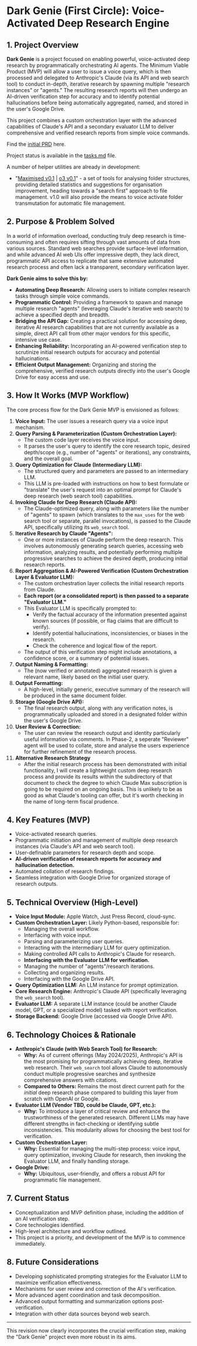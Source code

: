 # Dark Genie (First Circle): Voice-Activated Deep Research Engine

## 1. Project Overview

**Dark Genie** is a project focused on enabling powerful, voice-activated deep research by programmatically orchestrating AI agents. The Minimum Viable Product (MVP) will allow a user to issue a voice query, which is then processed and delegated to Anthropic's Claude (via its API and web search tool) to conduct in-depth, iterative research by spawning multiple "research instances" or "agents." The resulting research reports will then undergo an AI-driven verification step for accuracy and to identify potential hallucinations before being automatically aggregated, named, and stored in the user's Google Drive.

This project combines a custom orchestration layer with the advanced capabilities of Claude's API and a secondary evaluator LLM to deliver comprehensive and verified research reports from simple voice commands.

Find the [initial PRD](docs/initial_prd.md) here.

Project status is available in the [tasks.md](docs/tasks.md) file.

A number of helper utilities are already in development:
- "[Maximised v0.1](explorer/maximized.py) | [o3 v0.1](explorer/o3.py)" - a set of tools for analysing folder structures, providing detailed statistics and suggestions for organisation improvement, heading towards a "search first" approach to file management. v1.0 will also provide the means to voice activate folder transmutation for automatic file management.

## 2. Purpose & Problem Solved

In a world of information overload, conducting truly deep research is time-consuming and often requires sifting through vast amounts of data from various sources. Standard web searches provide surface-level information, and while advanced AI web UIs offer impressive depth, they lack direct, programmatic API access to replicate that same extensive automated research process and often lack a transparent, secondary verification layer.

**Dark Genie aims to solve this by:**

*   **Automating Deep Research:** Allowing users to initiate complex research tasks through simple voice commands.
*   **Programmatic Control:** Providing a framework to spawn and manage multiple research "agents" (leveraging Claude's iterative web search) to achieve a specified depth and breadth.
*   **Bridging the API Gap:** Creating a practical solution for accessing deep, iterative AI research capabilities that are not currently available as a simple, direct API call from other major vendors for this specific, intensive use case.
*   **Enhancing Reliability:** Incorporating an AI-powered verification step to scrutinize initial research outputs for accuracy and potential hallucinations.
*   **Efficient Output Management:** Organizing and storing the comprehensive, verified research outputs directly into the user's Google Drive for easy access and use.

## 3. How It Works (MVP Workflow)

The core process flow for the Dark Genie MVP is envisioned as follows:

1.  **Voice Input:** The user issues a research query via a voice input mechanism.
2.  **Query Parsing & Parameterization (Custom Orchestration Layer):**
    *   The custom code layer receives the voice input.
    *   It parses the user's query to identify the core research topic, desired depth/scope (e.g., number of "agents" or iterations), any constraints, and the overall goal.
3.  **Query Optimization for Claude (Intermediary LLM):**
    *   The structured query and parameters are passed to an intermediary LLM.
    *   This LLM is pre-loaded with instructions on how to best formulate or "translate" the user's request into an optimal prompt for Claude's deep research (web search tool) capabilities.
4.  **Invoking Claude for Deep Research (Claude API):**
    *   The Claude-optimized query, along with parameters like the number of "agents" to spawn (which translates to the `max_uses` for the web search tool or separate, parallel invocations), is passed to the Claude API, specifically utilizing its `web_search` tool.
5.  **Iterative Research by Claude "Agents":**
    *   One or more instances of Claude perform the deep research. This involves autonomously generating search queries, accessing web information, analyzing results, and potentially performing multiple progressive searches to achieve the desired depth, producing initial research reports.
6.  **Report Aggregation & AI-Powered Verification (Custom Orchestration Layer & Evaluator LLM):**
    *   The custom orchestration layer collects the initial research reports from Claude.
    *   **Each report (or a consolidated report) is then passed to a separate "Evaluator LLM."**
    *   This Evaluator LLM is specifically prompted to:
        *   Verify the factual accuracy of the information presented against known sources (if possible, or flag claims that are difficult to verify).
        *   Identify potential hallucinations, inconsistencies, or biases in the research.
        *   Check the coherence and logical flow of the report.
    *   The output of this verification step might include annotations, a confidence score, or a summary of potential issues.
7.  **Output Naming & Formatting:**
    *   The (now verified or annotated) aggregated research is given a relevant name, likely based on the initial user query.
8.  **Output Formatting:**
    * A high-level, initially generic, executive summary of the research will be produced in the same document folder. 
8.  **Storage (Google Drive API):**
    *   The final research output, along with any verification notes, is programmatically uploaded and stored in a designated folder within the user's Google Drive.
9.  **User Review & Correction:**
    *   The user can review the research output and identity particularly useful information via comments. In Phase-2, a seperate "Reviewer" agent will be used to collate, store and analyse the users experience for further refinement of the research process.
10. **Alternative Research Strategy**
    *   After the initial research process has been demonstrated with initial functionality, I will create a lightweight custom deep research process and provide its results within the subdirectory of that document to check the degree to which Claude Max subscription is going to be required on an ongoing basis. This is unlikely to be as good as what Claude's tooling can offer, but it's worth checking in the name of long-term fiscal prudence.

## 4. Key Features (MVP)

*   Voice-activated research queries.
*   Programmatic initiation and management of multiple deep research instances (via Claude's API and web search tool).
*   User-definable parameters for research depth and scope.
*   **AI-driven verification of research reports for accuracy and hallucination detection.**
*   Automated collation of research findings.
*   Seamless integration with Google Drive for organized storage of research outputs.

## 5. Technical Overview (High-Level)

*   **Voice Input Module:** Apple Watch, Just Press Record, cloud-sync.
*   **Custom Orchestration Layer:** Likely Python-based, responsible for:
    *   Managing the overall workflow.
    *   Interfacing with voice input.
    *   Parsing and parameterizing user queries.
    *   Interacting with the intermediary LLM for query optimization.
    *   Making controlled API calls to Anthropic's Claude for research.
    *   **Interfacing with the Evaluator LLM for verification.**
    *   Managing the number of "agents"/research iterations.
    *   Collecting and organizing results.
    *   Interfacing with the Google Drive API.
*   **Query Optimization LLM:** An LLM instance for prompt optimization.
*   **Core Research Engine:** Anthropic's Claude API (specifically leveraging the `web_search` tool).
*   **Evaluator LLM:** A separate LLM instance (could be another Claude model, GPT, or a specialized model) tasked with report verification.
*   **Storage Backend:** Google Drive (accessed via Google Drive API).

## 6. Technology Choices & Rationale

*   **Anthropic's Claude (with Web Search Tool) for Research:**
    *   **Why:** As of current offerings (May 2024/2025), Anthropic's API is the most promising for programmatically achieving deep, iterative web research. Their `web_search` tool allows Claude to autonomously conduct multiple progressive searches and synthesize comprehensive answers with citations.
    *   **Compared to Others:** Remains the most direct current path for the *initial* deep research phase compared to building this layer from scratch with OpenAI or Google.
*   **Evaluator LLM (Vendor TBD, could be Claude, GPT, etc.):**
    *   **Why:** To introduce a layer of critical review and enhance the trustworthiness of the generated research. Different LLMs may have different strengths in fact-checking or identifying subtle inconsistencies. This modularity allows for choosing the best tool for verification.
*   **Custom Orchestration Layer:**
    *   **Why:** Essential for managing the multi-step process: voice input, query optimization, invoking Claude for research, then invoking the Evaluator LLM, and finally handling storage.
*   **Google Drive:**
    *   **Why:** Ubiquitous, user-friendly, and offers a robust API for programmatic file management.

## 7. Current Status

*   Conceptualization and MVP definition phase, including the addition of an AI verification step.
*   Core technologies identified.
*   High-level architecture and workflow outlined.
*   This project is a priority, and development of the MVP is to commence immediately.

## 8. Future Considerations

*   Developing sophisticated prompting strategies for the Evaluator LLM to maximize verification effectiveness.
*   Mechanisms for user review and correction of the AI's verification.
*   More advanced agent coordination and task decomposition.
*   Advanced output formatting and summarization options post-verification.
*   Integration with other data sources beyond web search.

---

This revision now clearly incorporates the crucial verification step, making the "Dark Genie" project even more robust in its aims.